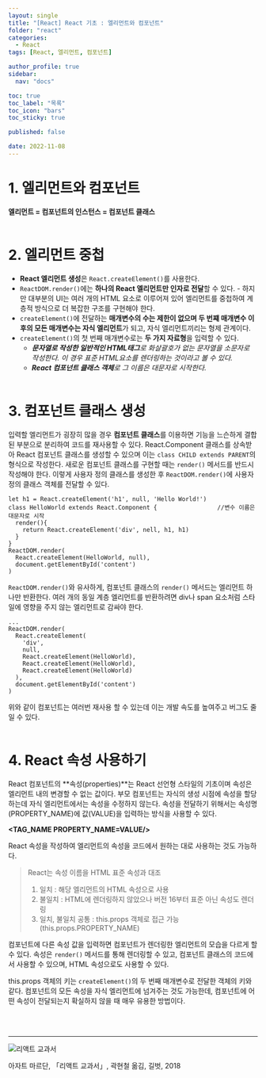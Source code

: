 ```yaml
---
layout: single
title: "[React] React 기초 : 엘리먼트와 컴포넌트"
folder: "react"
categories:
  - React
tags: [React, 엘리먼트, 컴포넌트]

author_profile: true
sidebar:
  nav: "docs"

toc: true
toc_label: "목록"
toc_icon: "bars"
toc_sticky: true

published: false

date: 2022-11-08
---
```


# 1. 엘리먼트와 컴포넌트

**엘리먼트 = 컴포넌트의 인스턴스 = 컴포넌트 클래스**
<br /><br />

# 2. 엘리먼트 중첩

- **React 엘리먼트 생성**은 `React.createElement()`를 사용한다.
- `ReactDOM.render()`에는 **하나의 React 엘리먼트만 인자로 전달**할 수 있다. - 하지만 대부분의 UI는 여러 개의 HTML 요소로 이루어져 있어 엘리먼트를 중첩하여 계층적 방식으로 더 복잡한 구조를 구현해야 한다.
- `createElement()`에 전달하는 **매개변수의 수는 제한이 없으며 두 번쨰 매개변수 이후의 모든 매개변수는 자식 엘리먼트**가 되고, 자식 엘리먼트끼리는 형제 관계이다.
- `createElement()`의 첫 번째 매개변수로는 **두 가지 자료형**을 입력할 수 있다.
  - _**문자열로 작성한 일반적인 HTML태그**로 화살괄호가 없는 문자열을 소문자로 작성한다. 이 경우 표준 HTML요소를 렌더링하는 것이라고 볼 수 있다._
  - _**React 컴포넌트 클래스 객체**로 그 이름은 대문자로 시작한다._
    <br /><br />

# 3. 컴포넌트 클래스 생성

입력할 엘리먼트가 굉장히 많을 경우 **컴포넌트 클래스**를 이용하면 기능을 느슨하게 결합된 부분으로 분리하여 코드를 재사용할 수 있다.
React.Component 클래스를 상속받아 React 컴포넌트 클래스를 생성할 수 있으며 이는 `class CHILD extends PARENT`의 형식으로 작성한다. 새로운 컴포넌트 클래스를 구현할 때는 `render()` 메서드를 반드시 작성해야 한다. 이렇게 사용자 정의 클래스를 생성한 후 `ReactDOM.render()`에 사용자 정의 클래스 객체를 전달할 수 있다.

```
let h1 = React.createElement('h1', null, 'Hello World!')
class HelloWorld extends React.Component {                 //변수 이름은 대문자로 시작
  render(){
    return React.createElement('div', nell, h1, h1)
  }
}
ReactDOM.render(
  React.createElement(HelloWorld, null),
  document.getElementById('content')
)
```

`ReactDOM.render()`와 유사하게, 컴포넌트 클래스의 `render()` 메서드는 엘리먼트 하나만 반환한다. 여러 개의 동일 계층 엘리먼트를 반환하려면 div나 span 요소처럼 스타일에 영향을 주지 않는 엘리먼트로 감싸야 한다.

```
...
ReactDOM.render(
  React.createElement(
    'div',
    null,
    React.createElement(HelloWorld),
    React.createElement(HelloWorld),
    React.createElement(HelloWorld)
  ),
  document.getElementById('content')
)
```

위와 같이 컴포넌트는 여러번 재사용 할 수 있는데 이는 개발 속도를 높여주고 버그도 줄일 수 있다.
<br /><br />

# 4. React 속성 사용하기

React 컴포넌트의 **속성(properties)**는 React 선언형 스타일의 기초이며 속성은 엘리먼트 내의 변경할 수 없는 값이다. 부모 컴포넌트는 자식의 생성 시점에 속성을 할당하는데 자식 엘리먼트에서는 속성을 수정하지 않는다. 속성을 전달하기 위해서는 속성명(PROPERTY_NAME)에 값(VALUE)을 입력하는 방식을 사용할 수 있다.

**<TAG_NAME PROPERTY_NAME=VALUE/>**

React 속성을 작성하여 엘리먼트의 속성을 코드에서 원하는 대로 사용하는 것도 가능하다.

> React는 속성 이름을 HTML 표준 속성과 대조
>
> 1. 일치 : 해당 엘리먼트의 HTML 속성으로 사용
> 2. 불일치 : HTML에 렌더링하지 않았으나 버전 16부터 표준 아닌 속성도 렌더링
> 3. 일치, 불일치 공통 : this.props 객체로 접근 가능 (this.props.PROPERTY_NAME)

컴포넌트에 다른 속성 값을 입력하면 컴포넌트가 렌더링한 엘리먼트의 모습을 다르게 할 수 있다. 속성은 `render()` 메서드를 통해 렌더링할 수 있고, 컴포넌트 클래스의 코드에서 사용할 수 있으며, HTML 속성으로도 사용할 수 있다.

this.props 객체의 키는 `createElement()`의 두 번째 매개변수로 전달한 객체의 키와 같다.
컴포넌트의 모든 속성을 자식 엘리먼트에 넘겨주는 것도 가능한데, 컴포넌트에 어떤 속성이 전달되는지 확실하지 않을 때 매우 유용한 방법이다.

<br /><br />

---

![리액트 교과서](https://shopping-phinf.pstatic.net/main_3243613/32436139938.20220527055911.jpg?type=w300)

아자트 마르단, 「리액트 교과서」, 곽현철 옮김, 길벗, 2018
